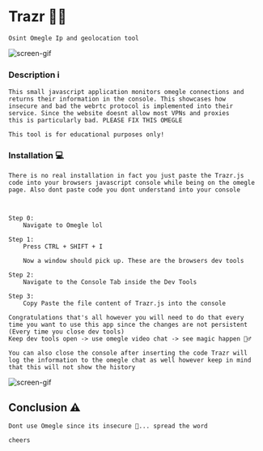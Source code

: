 # Trazr 🕵️‍♂️
    Osint Omegle Ip and geolocation tool 

![screen-gif](https://i.imgur.com/uqjpet3.png)

### Description ℹ
    This small javascript application monitors omegle connections and
    returns their information in the console. This showcases how
    insecure and bad the webrtc protocol is implemented into their
    service. Since the website doesnt allow most VPNs and proxies
    this is particularly bad. PLEASE FIX THIS OMEGLE

    This tool is for educational purposes only!

### Installation 💻
    There is no real installation in fact you just paste the Trazr.js
    code into your browsers javascript console while being on the omegle
    page. Also dont paste code you dont understand into your console

    

    Step 0:
        Navigate to Omegle lol

    Step 1:
        Press CTRL + SHIFT + I

        Now a window should pick up. These are the browsers dev tools
    
    Step 2:
        Navigate to the Console Tab inside the Dev Tools

    Step 3:
        Copy Paste the file content of Trazr.js into the console

    Congratulations that's all however you will need to do that every
    time you want to use this app since the changes are not persistent
    (Every time you close dev tools)
    Keep dev tools open -> use omegle video chat -> see magic happen 🧙‍♂️

    You can also close the console after inserting the code Trazr will 
    log the information to the omegle chat as well however keep in mind
    that this will not show the history

![screen-gif](https://i.imgur.com/708A35f.gif)

## Conclusion ⚠
    Dont use Omegle since its insecure 🔑... spread the word

    cheers

